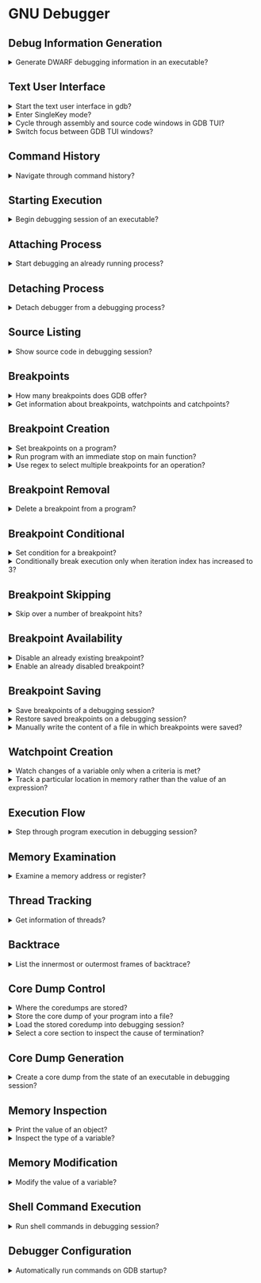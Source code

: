 # GNU Debugger

## Debug Information Generation

<details>
<summary>Generate DWARF debugging information in an executable?</summary>

> To debug with `gdb`, compile with `-g`.
> This generates *DWARF* information, which is used by the debugger to understand what the program is doing.
>
> ```sh
> gcc -g -o program source.c
> ``````
>
> Use `-O` to compile with optimizations, but this can adversely affect the debug experience i.e. `-O` and `-g` are orthogonal and independent.
> To get a reasonable level of performance and a good debug experience, use `-Og`.
> And to get an even better debug experience, use `-g3` rather than just `-g`.
>
> ```sh
> gcc -g3 -Og -o program source.c
> ``````
>
> You can use the readelf utility to look at the debug info.

> **Resources**
> - GDB Tips by Greg Law - Tip #1
> ---
> **References**
> ---
</details>

## Text User Interface

<details>
<summary>Start the text user interface in gdb?</summary>

> TUI (Text User Interface) mode allows you to see the context of what you’re debugging!
>
> ```sh
> gdb -tui ./executable
> ``````
>
> You can also type `layout src` to switch to the TUI mode.
>
> ```gdb
> layout src
> ``````
>
> The shortcut `ctrl–x a` will also start the TUI.
>
> `ctrl+l` to redraw the screen reset in TUI mode.

> **Resources**
> - GDB Tips by Greg Law - Tip #2

> **References**
> ---
</details>

<details>
<summary>Enter SingleKey mode?</summary>

> Press `ctrl-x s` in TUI mode to enable SingleKey mode. In this mode you can
> use `r` to `run`, `c` to `continue`, `s` for `step`, and `q` to leave
> SingleKey mode, without pressing enter.
>
> ---
> **Resources**
> - GDB Tips by Greg Law - Tip #65
> ---
> **References**
> ---
</details>

<details>
<summary>Cycle through assembly and source code windows in GDB TUI?</summary>

> `ctrl-x 2`
>
> ---
> **Resources**
> - GDB Tips by Greg Law - Tip #3
> ---
> **References**
> ---
</details>

<details>
<summary>Switch focus between GDB TUI windows?</summary>

> ```gdb
> (gdb) focus src
> (gdb) focus cmd
> ``````
>
> ---
> **Resources**
> - GDB Tips by Greg Law - Tip #3
> ---
> **References**
> ---
</details>

## Command History

<details>
<summary>Navigate through command history?</summary>

> - `ctrl-p` for previous commands
> - `ctrl-n` for next commands
>
> ---
> **Resources**
> - GDB Tips by Greg Law - Tip #3
> ---
> **References**
> ---
</details>

## Starting Execution

<details>
<summary>Begin debugging session of an executable?</summary>

> - `start`: starts debugging session by running program line-by-line.
> - `run`: starts debugging session running program as usual.
> ---
> **Resources**
> - Boost.Asio C++ Network Programming - Chapter 7
> ---
> **References**
> ---
</details>

## Attaching Process

<details>
<summary>Start debugging an already running process?</summary>

> Attaching to a process requires root privileges.
>
> After debugger gets attached to the process, the program will freeze as if it
> is on a breakpoint.
>
> ```sh
> sudo gdb
> (gdb) attach 12345
> ``````
>
> ---
> **Resources**
> - https://www.youtube.com/watch?v=Rudz-uSdWHM
> ---
> **References**
> ---
</details>

## Detaching Process

<details>
<summary>Detach debugger from a debugging process?</summary>

> ```gdb
> (gdb) detach
> ``````
>
> After detaching, the program will continue its normal flow as there was no
> debugger attached to it at first place.
>
> ---
> **Resources**
> - https://www.youtube.com/watch?v=Rudz-uSdWHM
> ---
> **References**
> ---
</details>

## Source Listing

<details>
<summary>Show source code in debugging session?</summary>

> `list` displays 10 lines of source code. To see how many lines of source code
> will be displayed enter `show listsize`. To adjust the lines of source code
> displayed enter `set listsize 20`.
>
> ---
> **Resources**
> - Boost.Asio C++ Network Programming - Chapter 7
> ---
> **References**
> ---
</details>

## Breakpoints

<details>
<summary>How many breakpoints does GDB offer?</summary>

> 1. Hardware watchpoints: `watch foo`
> 2. Software watchpoints: `watch $rax`
> 3. Location watchpoints: `watch -l foo`
> 4. Read-only watchpoint: `rwatch foo`
> 5. Access watchpoints: `awatch foo`
> ---
> **Resources**
> - GDB Tips by Greg Law - Tip #7

> **References**
> ---
</details>

<details>
<summary>Get information about breakpoints, watchpoints and catchpoints?</summary>

> ```gdb
> (gdb) info breakpoints
> ``````
>
> ---
> **Resources**
> - GDB Tips by Greg Law - Tip #13

> **References**
> ---
</details>

## Breakpoint Creation

<details>
<summary>Set breakpoints on a program?</summary>

> ```gdb
> (gdb) break 50
> (gdb) break *main
> (gdb) break *main+50
> (gdb) break source.cpp:main+50
> ``````
>
> ---
> **Resources**
> - Boost.Asio C++ Network Programming - Chapter 7
> ---
> **References**
> ---
</details>

<details>
<summary>Run program with an immediate stop on main function?</summary>

> Use `start` to put temporary breakpoint on main and then run the program or
> `starti` to stop at the very first instruction of the program.
> ---
> **Resources**
> - GDB Tips by Greg Law - Tip #4
> ---
> **References**
> ---
</details>

<details>
<summary>Use regex to select multiple breakpoints for an operation?</summary>

> ```gdb
> (gdb) rbreak std::sto[ifd]
> ``````
>
> ---
> **Resources**
> - GDB Tips by Greg Law - Tip #14
> ---
> **References**
> ---
</details>

## Breakpoint Removal

<details>
<summary>Delete a breakpoint from a program?</summary>

> ```gdb
> (gdb) delete 1
> ``````
>
> ---
> **Resources**
> - Boost.Asio C++ Network Programming - Chapter 7
> ---
> **References**
> ---
</details>

## Breakpoint Conditional

<details>
<summary>Set condition for a breakpoint?</summary>

> ```gdb
> (gdb) condition 3 e == 42
> (gdb) break func(long) if e == 42
> ``````
>
> ---
> **Resources**
> - GDB Tips by Greg Law - Tip #15
> ---
> **References**
> ---
</details>

<details>
<summary>Conditionally break execution only when iteration index has increased to 3?</summary>

> ```gdb
> (gdb) break source.cpp:10 if index == 3
> ``````
>
> ---
> **Resources**
> - https://www.youtube.com/watch?v=Rudz-uSdWHM
> ---
> **References**
> ---
</details>

## Breakpoint Skipping

<details>
<summary>Skip over a number of breakpoint hits?</summary>

> To ignore the next 10000000 times that breakpoint 1 is hit.
>
> ```gdb
> (gdb) ignore 1 10000000
> (gdb) info break 1
> ``````
>
> breakpoint already hit 1000 times
>
> ```gdb
> (gdb) ignore 1 999
> (gdb) run
> ``````
>
> ---
> **Resources**
> - GDB Tips by Greg Law - Tip #5
> - GDB Tips by Greg Law - Tip #6
> ---
> **References**
> ---
</details>


## Breakpoint Availability

<details>
<summary>Disable an already existing breakpoint?</summary>

> ```gdb
> (gdb) disable <breakpoint index>
> ``````
>
> ---
> **Resources**
> - https://www.youtube.com/watch?v=Rudz-uSdWHM
> ---
> **References**
> ---
</details>

<details>
<summary>Enable an already disabled breakpoint?</summary>

> ```gdb
> (gdb) enable <breakpoint index>
> ``````
>
> ---
> **Resources**
> - https://www.youtube.com/watch?v=Rudz-uSdWHM

> **References**
> ---
</details>

## Breakpoint Saving

<details>
<summary>Save breakpoints of a debugging session?</summary>

> ```gdb
> (gdb) save breakpoints program.gdb
> ``````
>
> ---
> **Resources**
> - GDB Tips by Greg Law - Tip #13
> - GDB Tips by Greg Law - Tip #61
> - https://www.youtube.com/watch?v=Rudz-uSdWHM
> ---
> **References**
> ---
</details>

<details>
<summary>Restore saved breakpoints on a debugging session?</summary>

> ```gdb
> (gdb) source program.gdb
> ``````
>
> ---
> **Resources**
> - GDB Tips by Greg Law - Tip #61
> - https://www.youtube.com/watch?v=Rudz-uSdWHM
> ---
> **References**
> ---
</details>

<details>
<summary>Manually write the content of a file in which breakpoints were saved?</summary>

> ```gdb
> (gdb) break source.cpp:8
> (gdb) break source.cpp:22
> ``````
>
> Note that lines might have been changed during sessions.
>
> ---
> **Resources**
> - https://www.youtube.com/watch?v=Rudz-uSdWHM
> ---
> **References**
> ---
</details>

## Watchpoint Creation

<details>
<summary>Watch changes of a variable only when a criteria is met?</summary>

> `(gdb) watch foo[90].number if bar[90].number == 255`
>
> ---
> **Resources**
> - GDB Tips by Greg Law - Tip #7
> ---
> **References**
> ---
</details>

<details>
<summary>Track a particular location in memory rather than the value of an expression?</summary>

> ```gdb
> (gdb) watch -l expression
> ``````
>
> Convinience variables also work nicely with location watchpoints:
>
> ```gdb
> (gdb) print * __errno_location()
> $2 = 0
> (gdb) watch -l $2
> ``````
>
> ---
> **Resources**
> - GDB Tips by Greg Law - Tip #9
> - GDB Tips by Greg Law - Tip #10
> ---
> **References**
> ---
</details>

## Execution Flow

<details>
<summary>Step through program execution in debugging session?</summary>

> - `continue`: Will resume the execution of the program until it completes.
> - `step`: Executes program one more step. Step might be one line of source
>   code or one machine instruction.
> - `next`: Executes program similar to `step`, but it only continues to the
>   next line in the current stack frame and will not step into functions.
>
> ---
> **Resources**
> - Boost.Asio C++ Network Programming - Chapter 7
> ---
> **References**
> ---
</details>

## Memory Examination

<details>
<summary>Examine a memory address or register?</summary>

> Display the memory contents at a given address using `x [address]` short for
> `examine`. You can customise the output with an optional format and length
> argument.
>
> ```gdb
> (gdb) x/[length][format] [address]
> (gdb) x/2x 0x0ffffffff7c544f0
> (gdb) x/2x $rsp
> ``````
>
> ---
> **Resources**
> - GDB Tips by Greg Law - Tip #63
> ---
> **References**
> ---
</details>

## Thread Tracking

<details>
<summary>Get information of threads?</summary>

> To get information about the spawned threads:
>
> ```gdb
> (gdb) info threads
> ``````
>
> This will show thread ID, how the OS sees them, and the name the thread was
> given by the program.
>
> Stepping through a thread that releases other threads, gets all threads out
> of sync. This can be changed with `set scheduler-locking on`, meaning only
> the current thread will run. Beware of deadlock through, the thread you're
> running might block on a lock held by another not running thread.
>
> A middle ground can be found with `set scheduler-locking step`, which has
> scheduler-locking on when using `step`, but disables it when you use
> `continue`, allowing you to travel between breakpoints without having to
> constantly switch between the threads.
>
> ---
> **Resources**
> - GDB Tips by Greg Law - Tip #64
>
> ---
> **References**
> ---
</details>

## Backtrace

<details>
<summary>List the innermost or outermost frames of backtrace?</summary>

> If you want to examine the backtrace of multiple frames but you're very deep
> in the stack, you can use `backtrace n` to show the n innermost frames.
> Similarly, you can use `stacktrace -n` to show the n outermost frames.
>
> ```gdb
> (gdb) bt full
> (gdb) bt 1
> (gdb) bt -1
> ``````
>
> ---
> **Resources**
> - GDB Tips by Greg Law - Tip #59
> ---
> **References**
> ---
</details>

## Core Dump Control

<details>
<summary>Where the coredumps are stored?</summary>

> ```sh
> coredumpctl list
> ``````
>
> ---
> **Resources**
> - https://www.youtube.com/watch?v=Rudz-uSdWHM

> **References**
> ---
</details>

<details>
<summary>Store the core dump of your program into a file?</summary>

> ```sh
> coredumpctl dump $PWD/program --output program.core
> ``````
>
> ---
> **Resources**
> - https://www.youtube.com/watch?v=Rudz-uSdWHM
> ---
> **References**
> ---
</details>

<details>
<summary>Load the stored coredump into debugging session?</summary>

> ```gdb
> (gdb) target core program.core
> ``````
>
> ---
> **Resources**
> - https://www.youtube.com/watch?v=Rudz-uSdWHM

> **References**
> ---
</details>

<details>
<summary>Select a core section to inspect the cause of termination?</summary>

> When frame is selected from a core dump, program will be set to the
> corresponding state.
>
> ```gdb
> (gdb) frame 0
> (gdb) p variable_causing_trouble
> ``````
>
> ---
> **Resources**
> - https://www.youtube.com/watch?v=Rudz-uSdWHM
> ---
> **References**
> ---
</details>

## Core Dump Generation

<details>
<summary>Create a core dump from the state of an executable in debugging session?</summary>

> ```gdb
> (gdb) gcore program.core
> ``````
>
> ---
> **Resources**
> - https://www.youtube.com/watch?v=Rudz-uSdWHM

> **References**
> ---
</details>

## Memory Inspection

<details>
<summary>Print the value of an object?</summary>

> ```gdb
> (gdb) print bag_size
> ```````
>
> ---
> **Resources**
> - Boost.Asio C++ Network Programming - Chapter 7
> ---
> **References**
> ---
</details>

<details>
<summary>Inspect the type of a variable?</summary>

> ```gdb
> (gdb) whatis random_number
> ``````
>
> ---
> **Resources**
> - Boost.Asio C++ Network Programming - Chapter 7
>
> ---
> **References**
> ---
</details>

## Memory Modification

<details>
<summary>Modify the value of a variable?</summary>

> ```gdb
> (gdb) set var random_number = 5
> ``````
>
> ---
> **Resources**
> - Boost.Asio C++ Network Programming - Chapter 7
> ---
> **References**
> ---
</details>

## Shell Command Execution

<details>
<summary>Run shell commands in debugging session?</summary>

> ```gdb
> (gdb) shell pwd
> ``````
>
> ---
> **Resources**
> - Boost.Asio C++ Network Programming - Chapter 7
> ---
> **References**
> ---
</details>

## Debugger Configuration

<details>
<summary>Automatically run commands on GDB startup?</summary>

> If you have commands you want to run every time you debug, or if you want to
> definne a function to pretty print a specific data structure, you can put
> them in `.gdbinit` file on the top project directory, or in your home
> directory.
>
> *.gdbinit*
> ```gdb
> set logging enabled on
> ``````
>
> You may need to enable auto-loading for the directory by adding the following line in `~/.config/gdb/gdbinit` file.
>
> ```gdb
> set auto-load-safe-path /path/to/dir
> ``````
>
> You can also enable it for all directories with `set auto-load-safe-path /`.
>
> ---
> **Resources**
> - GDB Tips by Greg Law - Tip #62

> **References**
> ---
</details>
